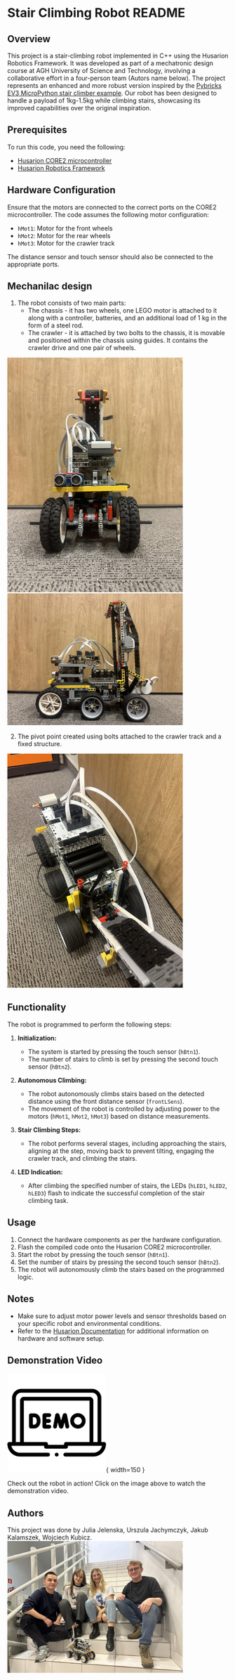 # Stair Climbing Robot README

## Overview
This project is a stair-climbing robot implemented in C++ using the Husarion Robotics Framework. It was developed as part of a mechatronic design course at AGH University of Science and Technology, involving a collaborative effort in a four-person team (Autors name below). The project represents an enhanced and more robust version inspired by the [Pybricks EV3 MicroPython stair climber example](https://pybricks.com/ev3-micropython/examples/stair_climber.html). Our robot has been designed to handle a payload of 1kg-1.5kg while climbing stairs, showcasing its improved capabilities over the original inspiration.
## Prerequisites
To run this code, you need the following:

- [Husarion CORE2 microcontroller](https://husarion.com/)
- [Husarion Robotics Framework](https://husarion.com/software/hframework/)

## Hardware Configuration
Ensure that the motors are connected to the correct ports on the CORE2 microcontroller. The code assumes the following motor configuration:

- `hMot1`: Motor for the front wheels
- `hMot2`: Motor for the rear wheels
- `hMot3`: Motor for the crawler track

The distance sensor and touch sensor should also be connected to the appropriate ports.

## Mechanilac design
1. The robot consists of two main parts: 
    - The chassis - it has two wheels, one LEGO motor is attached to it along with a controller, batteries, and an additional load of 1 kg in the form of a steel rod.
    - The crawler - it is attached by two bolts to the chassis, it is movable and positioned within the chassis using guides. It contains the crawler drive and one pair of wheels.

<img src="front_robot.jpg"  width="400"/>
<img src="left_robot.jpg"  width="400"/>

2. The pivot point created using bolts attached to the crawler track and a fixed structure.
<img src="pivot_point.jpg"  width="400"/>

## Functionality
The robot is programmed to perform the following steps:

1. **Initialization:**
   - The system is started by pressing the touch sensor (`hBtn1`).
   - The number of stairs to climb is set by pressing the second touch sensor (`hBtn2`).

2. **Autonomous Climbing:**
   - The robot autonomously climbs stairs based on the detected distance using the front distance sensor (`frontLSens`).
   - The movement of the robot is controlled by adjusting power to the motors (`hMot1`, `hMot2`, `hMot3`) based on distance measurements.

3. **Stair Climbing Steps:**
   - The robot performs several stages, including approaching the stairs, aligning at the step, moving back to prevent tilting, engaging the crawler track, and climbing the stairs.

4. **LED Indication:**
   - After climbing the specified number of stairs, the LEDs (`hLED1`, `hLED2`, `hLED3`) flash to indicate the successful completion of the stair climbing task.

## Usage
1. Connect the hardware components as per the hardware configuration.
2. Flash the compiled code onto the Husarion CORE2 microcontroller.
3. Start the robot by pressing the touch sensor (`hBtn1`).
4. Set the number of stairs by pressing the second touch sensor (`hBtn2`).
5. The robot will autonomously climb the stairs based on the programmed logic.

## Notes
- Make sure to adjust motor power levels and sensor thresholds based on your specific robot and environmental conditions.
- Refer to the [Husarion Documentation](https://husarion.com/manuals/core2/) for additional information on hardware and software setup.

## Demonstration Video

[![Robot Demo](demoicon.png)](demo.mp4){ width=150 }

Check out the robot in action! Click on the image above to watch the demonstration video.


## Authors
This project was done by Julia Jelenska, Urszula Jachymczyk, Jakub Kalamszek, Wojciech Kubicz.
<img src="autors.jpg" alt="Autors" width="400"/>

